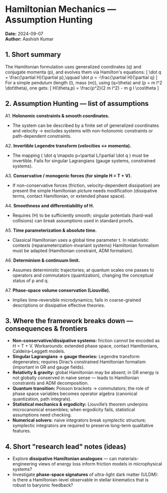 # Hamiltonian Mechanics — Assumption Hunting
**Date:** 2024-09-07  
**Author:** Aashish Kumar

## 1. Short summary
The Hamiltonian formulation uses generalized coordinates \(q\) and conjugate momenta \(p\), and evolves them via Hamilton's equations:
\[
\dot q = \frac{\partial H}{\partial p},\qquad
\dot p = -\frac{\partial H}{\partial q}
\]
For a simple pendulum (length \(l\), mass \(m\)), using \(q=\theta\) and \(p = m l^2 \dot\theta\), one gets:
\[
H(\theta,p) = \frac{p^2}{2 m l^2} - m g l \cos\theta
\]

## 2. Assumption Hunting — list of assumptions
A1. **Holonomic constraints & smooth coordinates.**  
  - The system can be described by a finite set of generalized coordinates and velocity → excludes systems with non-holonomic constraints or path-dependent constraints.

A2. **Invertible Legendre transform (velocities ↔ momenta).**  
  - The mapping \( \dot q \mapsto p=\partial L/\partial \dot q \) must be invertible. Fails for singular Lagrangians (gauge systems, constrained systems).

A3. **Conservative / monogenic forces (for simple H = T + V).**  
  - If non-conservative forces (friction, velocity-dependent dissipation) are present the simple Hamiltonian picture needs modification (dissipative terms, contact Hamiltonian, or extended phase space).

A4. **Smoothness and differentiability of H.**  
  - Requires \(H\) to be sufficiently smooth; singular potentials (hard-wall collisions) can break assumptions used in standard proofs.

A5. **Time parameterization & absolute time.**  
  - Classical Hamiltonian uses a global time parameter t. In relativistic contexts (reparameterization-invariant systems) Hamiltonian formalism must be adapted (Hamiltonian constraint, ADM formalism).

A6. **Determinism & continuum limit.**  
  - Assumes deterministic trajectories; at quantum scales one passes to operators and commutators (quantization), changing the conceptual status of p and q.

A7. **Phase-space volume conservation (Liouville).**  
  - Implies time-reversible microdynamics; fails in coarse-grained descriptions or dissipative effective theories.

## 3. Where the framework breaks down — consequences & frontiers
- **Non-conservative/dissipative systems:** friction cannot be encoded as H = T + V. Workarounds: extended phase space, contact Hamiltonians, Caldeira–Leggett models.
- **Singular Lagrangians → gauge theories:** Legendre transform degenerates; requires Dirac’s constrained Hamiltonian formalism (important in GR and gauge fields).
- **Relativity & gravity:** global Hamiltonian may be absent; in GR energy is not globally conserved in naive sense — leads to Hamiltonian constraints and ADM decomposition.
- **Quantum transition:** Poisson brackets → commutators; the role of phase space variables becomes operator algebra (canonical quantization, path integrals).
- **Statistical mechanics & ergodicity:** Liouville’s theorem underpins microcanonical ensembles; when ergodicity fails, statistical assumptions need checking.
- **Numerical solvers:** naive integrators break symplectic structure; symplectic integrators are required to preserve long-term qualitative features.

## 4. Short "research lead" notes (ideas)
- Explore **dissipative Hamiltonian analogues** — can materials-engineering views of energy loss inform friction models in microphysical systems?
- Investigate **phase-space signatures** of ultra-light dark matter (ULDM): is there a Hamiltonian-level observable in stellar kinematics that is robust to baryonic feedback?

